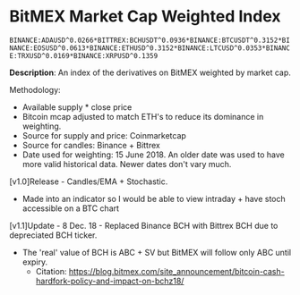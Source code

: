 # BitMEX Market Cap Weighted Index

`BINANCE:ADAUSD^0.0266*BITTREX:BCHUSDT^0.0936*BINANCE:BTCUSDT^0.3152*BINANCE:EOSUSD^0.0613*BINANCE:ETHUSD^0.3152*BINANCE:LTCUSD^0.0353*BINANCE:TRXUSD^0.0169*BINANCE:XRPUSD^0.1359`

**Description**: An index of the derivatives on BitMEX weighted by market cap.



Methodology:
- Available supply * close price
- Bitcoin mcap adjusted to match ETH's to reduce its dominance in weighting.
- Source for supply and price: Coinmarketcap
- Source for candles: Binance + Bittrex
- Date used for weighting: 15 June 2018. An older date was used to have more valid historical data. Newer dates don't vary much.



[v1.0]Release - Candles/EMA + Stochastic.
- Made into an indicator so I would be able to view intraday + have stoch accessible on a BTC chart

[v1.1]Update  - 8 Dec. 18 - Replaced Binance BCH with Bittrex BCH due to depreciated BCH ticker.
- The 'real' value of BCH is ABC + SV but BitMEX will follow only ABC until expiry. 
  - Citation: https://blog.bitmex.com/site_announcement/bitcoin-cash-hardfork-policy-and-impact-on-bchz18/

